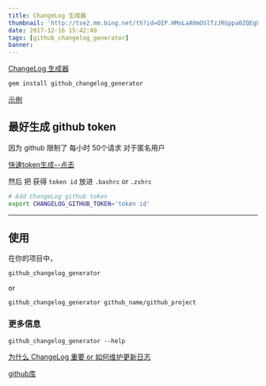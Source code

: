 ```yaml
---
title: ChangeLog 生成器
thumbnail: 'http://tse2.mm.bing.net/th?id=OIP.HMoLaA0mOSlTzJRGppa0ZQEgEs&pid=15.1'
date: 2017-12-16 15:42:49
tags: [github_changelog_generator]
banner:
---
```


[ChangeLog 生成器](https://github.com/skywinder/github-changelog-generator#output-example)

``` bash
gem install github_changelog_generator
```

[示例](https://github.com/skywinder/Github-Changelog-Generator/blob/master/CHANGELOG.md)

## 最好生成 github token

因为 github 限制了 每小时 50个请求 对于匿名用户

[快速token生成--点击](https://github.com/settings/tokens/new?description=GitHub%20Changelog%20Generator%20token&scopes=repo) 

然后 把 获得 `token id` 放进 ``.bashrc`` or `.zshrc`

``` bash
# Add ChangeLog github token 
export CHANGELOG_GITHUB_TOKEN='token id'
```

---

## 使用

在你的项目中，
```
github_changelog_generator
```

or

```
github_changelog_generator github_name/github_project
```

### 更多信息

```
github_changelog_generator --help
```

[为什么 ChangeLog 重要 or 如何维护更新日志](http://keepachangelog.com/zh-CN/1.0.0/)

[github库](https://github.com/skywinder/github-changelog-generato)
